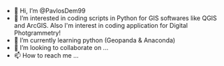 - 👋 Hi, I’m @PavlosDem99
- 👀 I’m interested in coding scripts in Python for GIS softwares like QGIS and ArcGIS. Also I'm interest in coding application for Digital Photgrammetry!
- 🌱 I’m currently learning python (Geopanda & Anaconda)
- 💞️ I’m looking to collaborate on ...
- 📫 How to reach me ...

<!---
PavlosDem99/PavlosDem99 is a ✨ special ✨ repository because its `README.md` (this file) appears on your GitHub profile.
You can click the Preview link to take a look at your changes.
--->
